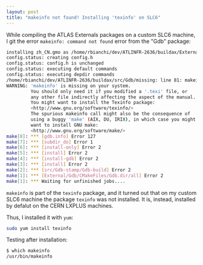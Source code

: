 ```yaml
---
layout: post
title: "makeinfo not found! Installing 'texinfo' on SLC6"
---
```


While compiling the ATLAS Externals packages on a custom SLC6 machine, I git the error `makeinfo: command not found` error from the "Gdb" package:

```bash
installing zh_CN.gmo as /home/rbianchi/dev/ATLINFR-2636/buildax/External/Gdb/CMakeFiles/GdbBuild/share/locale/zh_CN/LC_MESSAGES/opcodes.mo
config.status: creating config.h
config.status: config.h is unchanged
config.status: executing default commands
config.status: executing depdir commands
/home/rbianchi/dev/ATLINFR-2636/buildax/src/Gdb/missing: line 81: makeinfo: command not found
WARNING: 'makeinfo' is missing on your system.
         You should only need it if you modified a '.texi' file, or
         any other file indirectly affecting the aspect of the manual.
         You might want to install the Texinfo package:
         <http://www.gnu.org/software/texinfo/>
         The spurious makeinfo call might also be the consequence of
         using a buggy 'make' (AIX, DU, IRIX), in which case you might
         want to install GNU make:
         <http://www.gnu.org/software/make/>
make[8]: *** [gdb.info] Error 127
make[7]: *** [subdir_do] Error 1
make[6]: *** [install-only] Error 2
make[5]: *** [install] Error 2
make[4]: *** [install-gdb] Error 2
make[3]: *** [install] Error 2
make[2]: *** [src/Gdb-stamp/Gdb-build] Error 2
make[1]: *** [External/Gdb/CMakeFiles/Gdb.dir/all] Error 2
make[1]: *** Waiting for unfinished jobs....
```

`makeinfo` is part of the `texinfo` package, and it turned out that on my custom SLC6 machine the package `texinfo` was not installed. It is, instead, installed by defalut on the CERN LXPLUS machines.

Thus, I installed it with `yum`:

```bash
sudo yum install texinfo
```

Testing after installation:

```bash
$ which makeinfo
/usr/bin/makeinfo
```
